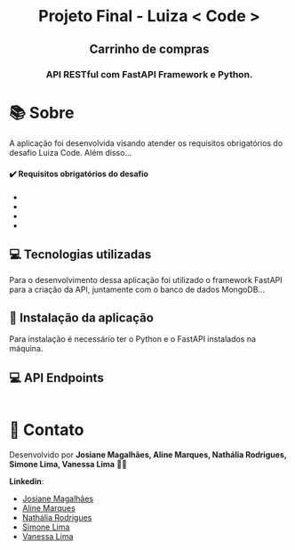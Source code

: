 <p align="center">
  <img alt="" title="" src="" />
<!--Adicionar logo luizacode-opcional-->
</p>

<h1 align="center">
  Projeto Final - Luiza < Code > 
</h1>
  
<h2 align="center">
  Carrinho de compras
</h2>
  
<h3 align="center">
  API RESTful com FastAPI Framework e Python.
</h3>
  
<!--Opcional
<p align="center">
  <img alt="GitHub language count" src="https://img.shields.io/github/languages/count/Bonizario/proffy?color=6842C2">

  <img alt="Repository size" src="https://img.shields.io/github/repo-size/bonizario/proffy?color=774DD6">

  <a href="https://github.com/Bonizario/proffy/blob/master/LICENSE">
    <img alt="License" src="https://img.shields.io/github/license/bonizario/proffy?color=04D361">
  </a>

  <a href="https://github.com/Bonizario/proffy/stargazers">
    <img alt="Stargazers" src="https://img.shields.io/github/stars/bonizario/proffy?style=social">
  </a>
</p>
<br />-->

# 📚 Sobre
<!--Adicionar descrição do projeto-->
A aplicação foi desenvolvida visando atender os requisitos obrigatórios do desafio Luiza Code. Além disso...
<br />
  
####  :heavy_check_mark: Requisitos obrigatórios do desafio
<!--Adicionar requisitos obrigatórios do porojeto-->
  -  
  - 
  - 
  -

## 💻 Tecnologias utilizadas
<!--Adicionar tecnologias utilizadas-->
Para o desenvolvimento dessa aplicação foi utilizado o framework FastAPI para a criação da API, juntamente com o banco de dados MongoDB... 


## :pencil: Instalação da aplicação 

Para instalação é necessário ter o Python e o FastAPI instalados na máquina.
<!--Adicionar os passos para instalação, referência: https://www.alura.com.br/artigos/como-criar-apis-python-usando-fastapi-->

## 💻 API Endpoints
<!--Adicionar os end points solicitados no projeto-->
  
<!--exemplos
- **endpoint:** `/users/register/`
- **method:** `POST`
- **params:** 

- **200 Response:**

#### Criando um produto

- **endpoint:** `/products/`
- **method:** `POST`
- **params:** Em Basic passar o username e password
- **200 Response:**

- **201 Response**

#### Listando Produtos

- **endpoint:** `/products/`
- **method:** `GET`


- **201 Response:**-->



<p align="center">
  <img alt="" title="" src="" />
<!--Adicionar imagem da documentação da API-opcional-->
</p>


# :postbox: Contato

Desenvolvido por **Josiane Magalhães, Aline Marques, Nathália Rodrigues, Simone Lima, Vanessa Lima** 👋🏻

**Linkedin**: 
- [Josiane Magalhães](https://www.linkedin.com/in/josianemagalhaes/)
- [Aline Marques](https://www.linkedin.com/in/aline-marques-16790115a/) 
- [Nathália Rodrigues](https://www.linkedin.com/in/naaahrodrigues/)
- [Simone Lima](https://www.linkedin.com/in/simone-lorenzini-lima-financeiro/)
- [Vanessa Lima](https://www.linkedin.com/in/vanessacristinadelima/)


  
